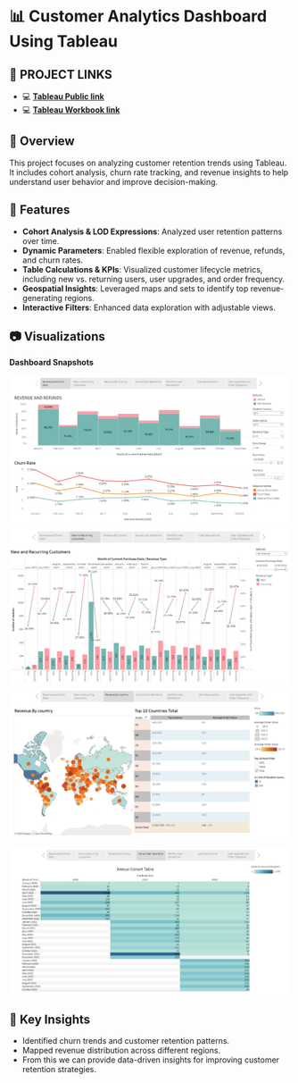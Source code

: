 # 📊 Customer Analytics Dashboard Using Tableau

## 🔗 **PROJECT LINKS**
- 💻 [**Tableau Public link**](https://public.tableau.com/app/profile/arun.kumar4199/viz/CustomerAnalyticsRevenueChurnandRetention/CustomerChurnAnalytics?publish=yes)
- 💻 [**Tableau Workbook link**](https://github.com/arunkumarsp-ds/Customer-Analytics-Dashboards-In-Tableau/blob/main/Customer%20analytics%20Dashboards%20-Tableau%20Workbook.twbx)

## 📌 Overview
This project focuses on analyzing customer retention trends using Tableau. It includes cohort analysis, churn rate tracking, and revenue insights to help understand user behavior and improve decision-making.

## 🚀 Features
- **Cohort Analysis & LOD Expressions**: Analyzed user retention patterns over time.
- **Dynamic Parameters**: Enabled flexible exploration of revenue, refunds, and churn rates.
- **Table Calculations & KPIs**: Visualized customer lifecycle metrics, including new vs. returning users, user upgrades, and order frequency.
- **Geospatial Insights**: Leveraged maps and sets to identify top revenue-generating regions.
- **Interactive Filters**: Enhanced data exploration with adjustable views.


## 📷 Visualizations
**Dashboard Snapshots**

![Revenue -Refunds & Churn Rate](https://github.com/arunkumarsp-ds/Customer-Analytics-Dashboards-In-Tableau/blob/32203ba6738f45c95704d8d164f02945486b2a24/Dashboard%20Snapshots/Revenue%20-Refunds%20%26%20Churn%20Rate.png)
![New vs Recurring Customers](https://github.com/arunkumarsp-ds/Customer-Analytics-Dashboards-In-Tableau/blob/dff8b68b33b0d2d885600d0ea4b8168f09f6aac0/Dashboard%20Snapshots/New%20Vs%20Recurring%20Customers.png)
![Revenue By Country](https://github.com/arunkumarsp-ds/Customer-Analytics-Dashboards-In-Tableau/blob/09e2df3838f7d4b959a26fd3a9a7d7dc8c5880ad/Dashboard%20Snapshots/Revenue%20By%20country.png)

![Annual User Rentention](https://github.com/arunkumarsp-ds/Customer-Analytics-Dashboards-In-Tableau/blob/a127ebf1dce8f2e44e7fe3befa817aaf1847d819/Dashboard%20Snapshots/Annual%20User%20Retention.png)





## 📢 Key Insights
- Identified churn trends and customer retention patterns.
- Mapped revenue distribution across different regions.
- From this we can provide data-driven insights for improving customer retention strategies.

